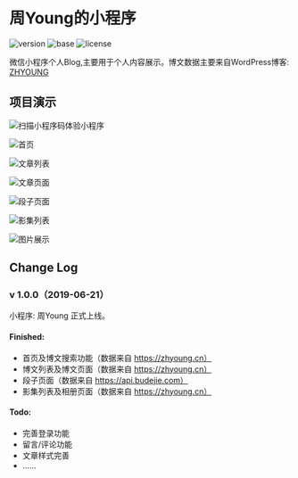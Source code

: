 # 周Young的小程序

![version](https://img.shields.io/badge/version-1.0.0-blue.svg)
![base](https://img.shields.io/badge/基础库-2.7.1-blue.svg)
![license](https://img.shields.io/badge/license-Apache%202.0-green.svg)

微信小程序个人Blog,主要用于个人内容展示。博文数据主要来自WordPress博客: [ZHYOUNG](https://zhyoung.cn)

## 项目演示

![扫描小程序码体验小程序](https://github.com/zhyounger/my-applet/raw/master/img/applet.jpg)

![首页](https://github.com/zhyounger/my-applet/raw/master/img/home.png)

![文章列表](https://github.com/zhyounger/my-applet/raw/master/img/archive.png)

![文章页面](https://github.com/zhyounger/my-applet/raw/master/img/post.png)

![段子页面](https://github.com/zhyounger/my-applet/raw/master/img/word.png)

![影集列表](https://github.com/zhyounger/my-applet/raw/master/img/photo-list.png)

![图片展示](https://github.com/zhyounger/my-applet/raw/master/img/photo.png)

## Change Log

### v 1.0.0（2019-06-21）

小程序: 周Young 正式上线。

#### Finished:
- 首页及博文搜索功能（数据来自 https://zhyoung.cn）
- 博文列表及博文页面（数据来自 https://zhyoung.cn）
- 段子页面（数据来自 https://api.budejie.com）
- 影集列表及相册页面（数据来自 https://zhyoung.cn）

#### Todo:
- 完善登录功能
- 留言/评论功能
- 文章样式完善
- ......
